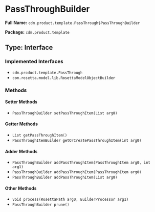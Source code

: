 # PassThroughBuilder

**Full Name:** `cdm.product.template.PassThrough$PassThroughBuilder`

**Package:** `cdm.product.template`

## Type: Interface

### Implemented Interfaces

- `cdm.product.template.PassThrough`
- `com.rosetta.model.lib.RosettaModelObjectBuilder`

### Methods

#### Setter Methods

- `PassThroughBuilder setPassThroughItem(List arg0)`

#### Getter Methods

- `List getPassThroughItem()`
- `PassThroughItemBuilder getOrCreatePassThroughItem(int arg0)`

#### Adder Methods

- `PassThroughBuilder addPassThroughItem(PassThroughItem arg0, int arg1)`
- `PassThroughBuilder addPassThroughItem(PassThroughItem arg0)`
- `PassThroughBuilder addPassThroughItem(List arg0)`

#### Other Methods

- `void process(RosettaPath arg0, BuilderProcessor arg1)`
- `PassThroughBuilder prune()`

